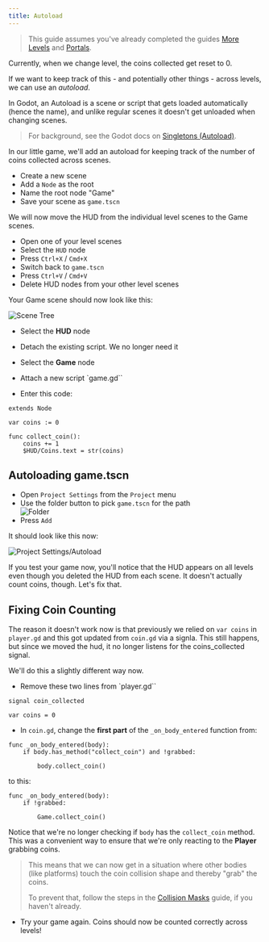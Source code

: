 ```yaml
---
title: Autoload
---
```


> This guide assumes you've already completed the guides [More Levels](more_levels.md) and [Portals](portals.md).

Currently, when we change level, the coins collected get reset to 0.

If we want to keep track of this - and potentially other things - across levels, we can use an _autoload_.

In Godot, an Autoload is a scene or script that gets loaded automatically (hence the name), and unlike regular scenes it doesn't get unloaded when changing scenes.

> For background, see the Godot docs on [Singletons (Autoload)](https://docs.godotengine.org/en/stable/tutorials/scripting/singletons_autoload.html).

In our little game, we'll add an autoload for keeping track of the number of coins collected across scenes.

* Create a new scene
* Add a `Node` as the root
* Name the root node "Game"
* Save your scene as `game.tscn`

We will now move the HUD from the individual level scenes to the Game scenes.

* Open one of your level scenes
* Select the `HUD` node
* Press `Ctrl+X` / `Cmd+X`
* Switch back to `game.tscn`
* Press `Ctrl+V` / `Cmd+V`
* Delete HUD nodes from your other level scenes

Your Game scene should now look like this:

![Scene Tree](res/autoload/scenetree.png)

* Select the **HUD** node
* Detach the existing script. We no longer need it

* Select the **Game** node
* Attach a new script `game.gd``
* Enter this code:

```gdscript
extends Node

var coins := 0

func collect_coin():
	coins += 1
	$HUD/Coins.text = str(coins)
```

## Autoloading game.tscn

* Open `Project Settings` from the `Project` menu
* Use the folder button to pick `game.tscn` for the path  
![Folder](res/autoload/folder.png)
* Press `Add`

It should look like this now:

![Project Settings/Autoload](res/autoload/project_settings.png)

If you test your game now, you'll notice that the HUD appears on all levels even though you deleted the HUD from each scene. It doesn't actually count coins, though. Let's fix that.

## Fixing Coin Counting

The reason it doesn't work now is that previously we relied on `var coins` in `player.gd` and this got updated from `coin.gd` via a signla. This still happens, but since we moved the hud, it no longer listens for the coins_collected signal.

We'll do this a slightly different way now.

* Remove these two lines from `player.gd``
```gdscript
signal coin_collected
````
```gdscript
var coins = 0
```

* In `coin.gd`, change the **first part** of the `_on_body_entered` function from:

```gdscript
func _on_body_entered(body):
	if body.has_method("collect_coin") and !grabbed:
		
		body.collect_coin()
```

to this:

```gdscript
func _on_body_entered(body):
	if !grabbed:
		
		Game.collect_coin()
```

Notice that we're no longer checking if `body` has the `collect_coin` method. This was a convenient way to ensure that we're only reacting to the **Player** grabbing coins.

> This means that we can now get in a situation where other bodies (like platforms) touch the coin collision shape and thereby "grab" the coins.
>
> To prevent that, follow the steps in the [Collision Masks](collision_masks.md) guide, if you haven't already.

* Try your game again. Coins should now be counted correctly across levels!

